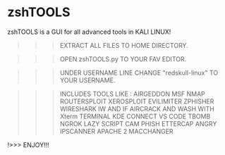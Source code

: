 # zshTOOLS
zshTOOLS is a GUI for all advanced tools in KALI LINUX!
>>> EXTRACT ALL FILES TO HOME DIRECTORY.

>>> OPEN zshTOOLS.py TO YOUR FAV EDITOR.

>>> UNDER USERNAME LINE CHANGE "redskull-linux" TO YOUR USERNAME.

>>> INCLUDES TOOLS LIKE : 
> AIRGEDDON
> MSF
> NMAP
> ROUTERSPLOIT
> XEROSPLOIT
> EVILIMITER
> ZPHISHER
> WIRESHARK
> IW AND IF
> AIRCRACK AND WASH
> WITH Xterm TERMINAL
> KDE CONNECT
> VS CODE
> TBOMB
> NGROK
> LAZY SCRIPT
> CAM PHISH
> ETTERCAP
> ANGRY IPSCANNER
> APACHE 2
> MACCHANGER

!>>> ENJOY!!!
